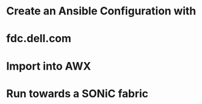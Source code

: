 # Create an Ansible Configuration with </br>
# fdc.dell.com </br>
# Import into AWX </br>
# Run towards a SONiC fabric

